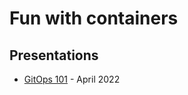 <!--
theme: default
class:
 - invert
paginate: true
-->

<!--
_class:
 - lead
 - invert
-->

# Fun with containers

## Presentations

* [GitOps 101](./gitops-101.html) - April 2022

